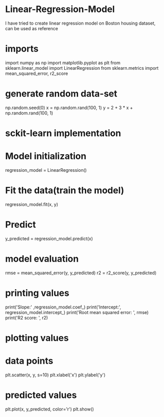 # Linear-Regression-Model
I have tried to create linear regression model on Boston housing dataset, can be used as reference
# imports
import numpy as np
import matplotlib.pyplot as plt
from sklearn.linear_model import LinearRegression
from sklearn.metrics import mean_squared_error, r2_score

# generate random data-set
np.random.seed(0)
x = np.random.rand(100, 1)
y = 2 + 3 * x + np.random.rand(100, 1)

# sckit-learn implementation

# Model initialization
regression_model = LinearRegression()
# Fit the data(train the model)
regression_model.fit(x, y)
# Predict
y_predicted = regression_model.predict(x)

# model evaluation
rmse = mean_squared_error(y, y_predicted)
r2 = r2_score(y, y_predicted)

# printing values
print('Slope:' ,regression_model.coef_)
print('Intercept:', regression_model.intercept_)
print('Root mean squared error: ', rmse)
print('R2 score: ', r2)

# plotting values

# data points
plt.scatter(x, y, s=10)
plt.xlabel('x')
plt.ylabel('y')

# predicted values
plt.plot(x, y_predicted, color='r')
plt.show()
